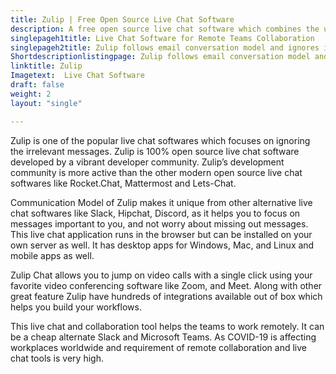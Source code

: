 ```yaml
---
title: Zulip | Free Open Source Live Chat Software
description: A free open source live chat software which combines the urgency of real-time chat with an email conversation scheme.
singlepageh1title: Live Chat Software for Remote Teams Collaboration
singlepageh2title: Zulip follows email conversation model and ignores irrelevant messages. Conduct clean remote collaboration with video conferencing and group chat features.
Shortdescriptionlistingpage: Zulip follows email conversation model and ignores irrelevant messages. Conduct clean remote collaboration with video conferencing and group chat features.
linktitle: Zulip
Imagetext:  Live Chat Software
draft: false
weight: 2
layout: "single"

---
```


Zulip is one of the popular live chat softwares which focuses on ignoring the irrelevant messages. Zulip is 100% open source live chat software developed by a vibrant developer community. Zulip’s development community is more active than the other modern open source live chat softwares like Rocket.Chat, Mattermost and Lets-Chat.

Communication Model of Zulip makes it unique from other alternative live chat softwares like Slack, Hipchat, Discord, as it helps you to focus on messages important to you, and not worry about missing out messages. This live chat application runs in the browser but can be installed on your own server as well. It has desktop apps for Windows, Mac, and Linux and mobile apps as well.

Zulip Chat allows you to jump on video calls with a single click using your favorite video conferencing software like Zoom, and Meet. Along with other great feature Zulip have hundreds of integrations available out of box which helps you build your workflows.

This live chat and collaboration tool helps the teams to work remotely. It can be a cheap alternate Slack and Microsoft Teams. As COVID-19 is affecting workplaces worldwide and requirement of remote collaboration and live chat tools is very high.